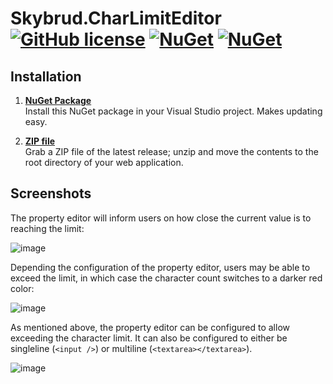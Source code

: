 # Skybrud.CharLimitEditor [![GitHub license](https://img.shields.io/badge/license-MIT-blue.svg)](LICENSE.md) [![NuGet](https://img.shields.io/nuget/v/Skybrud.CharLimitEditor.svg)](https://www.nuget.org/packages/Skybrud.CharLimitEditor) [![NuGet](https://img.shields.io/nuget/dt/Skybrud.CharLimitEditor.svg)](https://www.nuget.org/packages/Skybrud.CharLimitEditor)

## Installation

1. [**NuGet Package**][NuGetPackage]  
Install this NuGet package in your Visual Studio project. Makes updating easy.

1. [**ZIP file**][GitHubRelease]  
Grab a ZIP file of the latest release; unzip and move the contents to the root directory of your web application.

## Screenshots

The property editor will inform users on how close the current value is to reaching the limit:

![image](https://user-images.githubusercontent.com/3634580/59429036-2507c380-8ddf-11e9-8627-3fca79df7392.png)

Depending the configuration of the property editor, users may be able to exceed the limit, in which case the character count switches to a darker red color:

![image](https://user-images.githubusercontent.com/3634580/59429028-20dba600-8ddf-11e9-8738-432979bd2ddc.png)

As mentioned above, the property editor can be configured to allow exceeding the character limit. It can also be configured to either be singleline (`<input />`) or multiline (`<textarea></textarea>`).

![image](https://user-images.githubusercontent.com/3634580/59429085-41a3fb80-8ddf-11e9-92cd-005b64822548.png)





[NuGetPackage]: https://www.nuget.org/packages/Skybrud.CharLimitEditor
[GitHubRelease]: https://github.com/skybrud/Skybrud.CharLimitEditor
